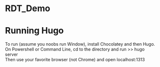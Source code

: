 # RDT_Demo
 
# Running Hugo <br/>
To run (assume you noobs run Window), install Chocolatey and then Hugo. <br/>
On Powershell or Command Line, cd to the directory and run >> hugo server <br/>
Then use your favorite browser (not Chrome) and open localhost:1313 <br/>
